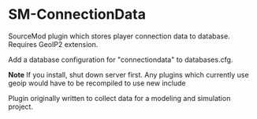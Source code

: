 # SM-ConnectionData
SourceMod plugin which stores player connection data to database.  
Requires GeoIP2 extension.  

Add a database configuration for "connectiondata" to databases.cfg.  
  
**Note** If you install, shut down server first. Any plugins which currently use geoip would have to be recompiled to use new include


Plugin originally written to collect data for a modeling and simulation project.
